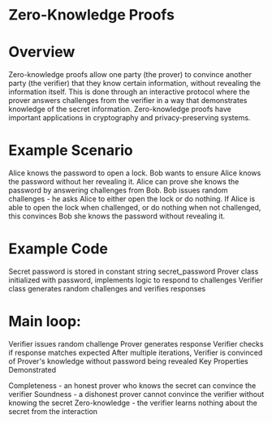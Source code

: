 # Zero-Knowledge Proofs

# Overview

Zero-knowledge proofs allow one party (the prover) to convince another party (the verifier) that they know certain information, without revealing the information itself.
This is done through an interactive protocol where the prover answers challenges from the verifier in a way that demonstrates knowledge of the secret information.
Zero-knowledge proofs have important applications in cryptography and privacy-preserving systems.
# Example Scenario

Alice knows the password to open a lock. Bob wants to ensure Alice knows the password without her revealing it.
Alice can prove she knows the password by answering challenges from Bob.
Bob issues random challenges - he asks Alice to either open the lock or do nothing.
If Alice is able to open the lock when challenged, or do nothing when not challenged, this convinces Bob she knows the password without revealing it.
# Example Code

Secret password is stored in constant string secret_password
Prover class initialized with password, implements logic to respond to challenges
Verifier class generates random challenges and verifies responses
# Main loop:
Verifier issues random challenge
Prover generates response
Verifier checks if response matches expected
After multiple iterations, Verifier is convinced of Prover's knowledge without password being revealed
Key Properties Demonstrated

Completeness - an honest prover who knows the secret can convince the verifier
Soundness - a dishonest prover cannot convince the verifier without knowing the secret
Zero-knowledge - the verifier learns nothing about the secret from the interaction
